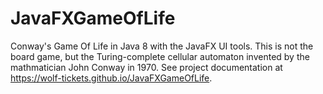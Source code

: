 # JavaFXGameOfLife
Conway's Game Of Life in Java 8 with the JavaFX UI tools. This is not the board game, but the Turing-complete cellular automaton invented by the mathmatician John Conway in 1970.
See project documentation at https://wolf-tickets.github.io/JavaFXGameOfLife.
